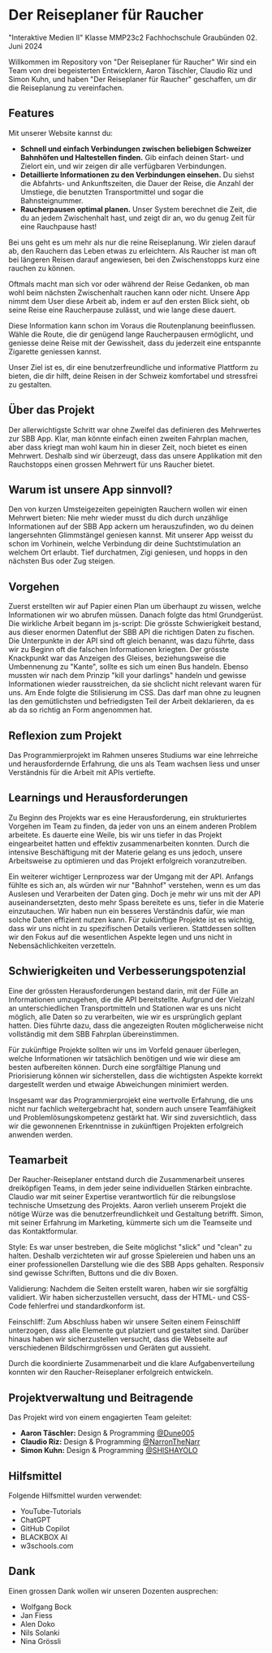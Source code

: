 # Der Reiseplaner für Raucher
"Interaktive Medien II"
Klasse MMP23c2
Fachhochschule Graubünden
02. Juni 2024


Willkommen im Repository von "Der Reiseplaner für Raucher"
Wir sind ein Team von drei begeisterten Entwicklern, Aaron Täschler, Claudio Riz und Simon Kuhn, und haben "Der Reiseplaner für Raucher" geschaffen, um dir die Reiseplanung zu vereinfachen.

## Features

Mit unserer Website kannst du:

- **Schnell und einfach Verbindungen zwischen beliebigen Schweizer Bahnhöfen und Haltestellen finden.** Gib einfach deinen Start- und Zielort ein, und wir zeigen dir alle verfügbaren Verbindungen.
- **Detaillierte Informationen zu den Verbindungen einsehen.** Du siehst die Abfahrts- und Ankunftszeiten, die Dauer der Reise, die Anzahl der Umstiege, die benutzten Transportmittel und sogar die Bahnsteignummer.
- **Raucherpausen optimal planen.** Unser System berechnet die Zeit, die du an jedem Zwischenhalt hast, und zeigt dir an, wo du genug Zeit für eine Rauchpause hast!

Bei uns geht es um mehr als nur die reine Reiseplanung. Wir zielen darauf ab, den Rauchern das Leben etwas zu erleichtern. Als Raucher ist man oft bei längeren Reisen darauf angewiesen, bei den Zwischenstopps kurz eine rauchen zu können.

Oftmals macht man sich vor oder während der Reise Gedanken, ob man wohl beim nächsten Zwischenhalt rauchen kann oder nicht. Unsere App nimmt dem User diese Arbeit ab, indem er auf den ersten Blick sieht, ob seine Reise eine Raucherpause zulässt, und wie lange diese dauert.

Diese Information kann schon im Voraus die Routenplanung beeinflussen. Wähle die Route, die dir genügend lange Raucherpausen ermöglicht, und geniesse deine Reise mit der Gewissheit, dass du jederzeit eine entspannte Zigarette geniessen kannst.

Unser Ziel ist es, dir eine benutzerfreundliche und informative Plattform zu bieten, die dir hilft, deine Reisen in der Schweiz komfortabel und stressfrei zu gestalten.


## Über das Projekt
Der allerwichtigste Schritt war ohne Zweifel das definieren des Mehrwertes zur SBB App. Klar, man könnte einfach einen zweiten Fahrplan machen, aber dass kriegt man wohl kaum hin in dieser Zeit, noch bietet es einen Mehrwert. Deshalb sind wir überzeugt, dass das unsere Applikation mit den Rauchstopps einen grossen Mehrwert für uns Raucher bietet.

## Warum ist unsere App sinnvoll?
Den von kurzen Umsteigezeiten gepeinigten Rauchern wollen wir einen Mehrwert bieten: Nie mehr wieder musst du dich durch unzählige Informationen auf der SBB App ackern um herauszufinden, wo du deinen langersehnten Glimmstängel geniesen kannst. Mit unserer App weisst du schon im Vorhinein, welche Verbindung dir deine Suchtstimulation an welchem Ort erlaubt. Tief durchatmen, Zigi geniesen, und hopps in den nächsten Bus oder Zug steigen.

## Vorgehen
Zuerst erstellten wir auf Papier einen Plan um überhaupt zu wissen, welche Informationen wir wo abrufen müssen. Danach folgte das html Grundgerüst. Die wirkliche Arbeit begann im js-script: Die grösste Schwierigkeit bestand, aus dieser enormen Datenflut der SBB API die richtigen Daten zu fischen. Die Unterpunkte in der API sind oft gleich benannt, was dazu führte, dass wir zu Beginn oft die falschen Informationen kriegten. Der grösste Knackpunkt war das Anzeigen des Gleises, beziehungsweise die Umbennenung zu "Kante", sollte es sich um einen Bus handeln. Ebenso mussten wir nach dem Prinzip "kill your darlings" handeln und gewisse Informationen wieder rausstreichen, da sie shclicht nicht relevant waren für uns. Am Ende folgte die Stilisierung im CSS. Das darf man ohne zu leugnen las den gemütlichsten und befriedigsten Teil der Arbeit deklarieren, da es ab da so richtig an Form angenommen hat.

## Reflexion zum Projekt
Das Programmierprojekt im Rahmen unseres Studiums war eine lehrreiche und herausfordernde Erfahrung, die uns als Team wachsen liess und unser Verständnis für die Arbeit mit APIs vertiefte.

## Learnings und Herausforderungen
Zu Beginn des Projekts war es eine Herausforderung, ein strukturiertes Vorgehen im Team zu finden, da jeder von uns an einem anderen Problem arbeitete. Es dauerte eine Weile, bis wir uns tiefer in das Projekt eingearbeitet hatten und effektiv zusammenarbeiten konnten. Durch die intensive Beschäftigung mit der Materie gelang es uns jedoch, unsere Arbeitsweise zu optimieren und das Projekt erfolgreich voranzutreiben.

Ein weiterer wichtiger Lernprozess war der Umgang mit der API. Anfangs fühlte es sich an, als würden wir nur "Bahnhof" verstehen, wenn es um das Auslesen und Verarbeiten der Daten ging. Doch je mehr wir uns mit der API auseinandersetzten, desto mehr Spass bereitete es uns, tiefer in die Materie einzutauchen. Wir haben nun ein besseres Verständnis dafür, wie man solche Daten effizient nutzen kann.
Für zukünftige Projekte ist es wichtig, dass wir uns nicht in zu spezifischen Details verlieren. Stattdessen sollten wir den Fokus auf die wesentlichen Aspekte legen und uns nicht in Nebensächlichkeiten verzetteln.

## Schwierigkeiten und Verbesserungspotenzial
Eine der grössten Herausforderungen bestand darin, mit der Fülle an Informationen umzugehen, die die API bereitstellte. Aufgrund der Vielzahl an unterschiedlichen Transportmitteln und Stationen war es uns nicht möglich, alle Daten so zu verarbeiten, wie wir es ursprünglich geplant hatten. Dies führte dazu, dass die angezeigten Routen möglicherweise nicht vollständig mit dem SBB Fahrplan übereinstimmen.

Für zukünftige Projekte sollten wir uns im Vorfeld genauer überlegen, welche Informationen wir tatsächlich benötigen und wie wir diese am besten aufbereiten können. Durch eine sorgfältige Planung und Priorisierung können wir sicherstellen, dass die wichtigsten Aspekte korrekt dargestellt werden und etwaige Abweichungen minimiert werden.

Insgesamt war das Programmierprojekt eine wertvolle Erfahrung, die uns nicht nur fachlich weitergebracht hat, sondern auch unsere Teamfähigkeit und Problemlösungskompetenz gestärkt hat. Wir sind zuversichtlich, dass wir die gewonnenen Erkenntnisse in zukünftigen Projekten erfolgreich anwenden werden.


## Teamarbeit

Der Raucher-Reiseplaner entstand durch die Zusammenarbeit unseres dreiköpfigen Teams, in dem jeder seine individuellen Stärken einbrachte. Claudio war mit seiner Expertise verantwortlich für die reibungslose technische Umsetzung des Projekts. Aaron verlieh unserem Projekt die nötige Würze was die benutzerfreundlichkeit und Gestaltung betrifft. Simon, mit seiner Erfahrung im Marketing, kümmerte sich um die Teamseite und das Kontaktformular.

Style: Es war unser bestreben, die Seite möglichst "slick" und "clean" zu halten. Deshalb verzichteten wir auf grosse Spielereien und haben uns an einer professionellen Darstellung wie die des SBB Apps gehalten. Responsiv sind gewisse Schriften, Buttons und die div Boxen.

Validierung: Nachdem die Seiten erstellt waren, haben wir sie sorgfältig validiert. Wir haben sicherzustellen versucht, dass der HTML- und CSS-Code fehlerfrei und standardkonform ist.

Feinschliff: Zum Abschluss haben wir unsere Seiten einem Feinschliff unterzogen, dass alle Elemente gut platziert und gestaltet sind. Darüber hinaus haben wir sicherzustellen versucht, dass die Webseite auf verschiedenen Bildschirmgrössen und Geräten gut aussieht.

Durch die koordinierte Zusammenarbeit und die klare Aufgabenverteilung konnten wir den Raucher-Reiseplaner erfolgreich entwickeln.



## Projektverwaltung und Beitragende
Das Projekt wird von einem engagierten Team geleitet:

- **Aaron Täschler:** Design & Programming <a href="https://github.com/NarronTheNarr">@Dune005</a> <br>
- **Claudio Riz:** Design & Programming <a href="https://github.com/Dune005">@NarronTheNarr</a> <br>
- **Simon Kuhn:** Design & Programming <a href="https://github.com/SHISHAYOLO">@SHISHAYOLO</a> <br>

## Hilfsmittel
Folgende Hilfsmittel wurden verwendet:

- YouTube-Tutorials
- ChatGPT
- GitHub Copilot
- BLACKBOX AI
- w3schools.com

## Dank
Einen grossen Dank wollen wir unseren Dozenten ausprechen:
- Wolfgang Bock
- Jan Fiess
- Alen Doko
- Nils Solanki
- Nina Grössli